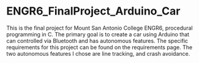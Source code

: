 # ENGR6_FinalProject_Arduino_Car
This is the final project for Mount San Antonio College ENGR6, procedural programming in C.
The primary goal is to create a car using Arduino that can controlled via Bluetooth and has autonomous features.
The specific requirements for this project can be found on the requirements page.
The two autonomous features I chose are line tracking, and crash avoidance.
